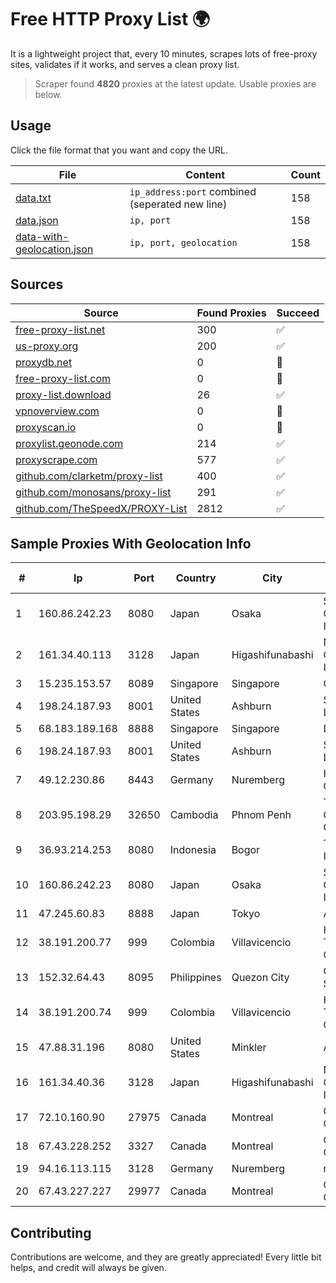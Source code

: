 
# Free HTTP Proxy List 🌍

It is a lightweight project that, every 10 minutes, scrapes lots of free-proxy sites, validates if it works, and serves a clean proxy list.


> Scraper found **4820** proxies at the latest update. Usable proxies are below.

## Usage

Click the file format that you want and copy the URL.


|File|Content|Count|
|----|-------|-----|
|[data.txt](https://raw.githubusercontent.com/themiralay/Proxy-List-World/master/data.txt)|`ip_address:port` combined (seperated new line)|158|
|[data.json](https://raw.githubusercontent.com/themiralay/Proxy-List-World/master/data.json)|`ip, port`|158|
|[data-with-geolocation.json](https://raw.githubusercontent.com/themiralay/Proxy-List-World/master/data-with-geolocation.json)|`ip, port, geolocation`|158|

## Sources

|Source|Found Proxies|Succeed|
|------|-------------|-------|
|[free-proxy-list.net](https://free-proxy-list.net)|300|✅|
|[us-proxy.org](https://www.us-proxy.org)|200|✅|
|[proxydb.net](http://proxydb.net)|0|🚫|
|[free-proxy-list.com](https://free-proxy-list.com/?page=&port=&type%5B%5D=http&type%5B%5D=https&up_time=0&search=Search)|0|🚫|
|[proxy-list.download](https://www.proxy-list.download/HTTP)|26|✅|
|[vpnoverview.com](https://vpnoverview.com/privacy/anonymous-browsing/free-proxy-servers)|0|🚫|
|[proxyscan.io](https://www.proxyscan.io)|0|🚫|
|[proxylist.geonode.com](https://proxylist.geonode.com/api/proxy-list?limit=300&page=1&sort_by=lastChecked&sort_type=desc&protocols=http,https)|214|✅|
|[proxyscrape.com](https://api.proxyscrape.com/v2/?request=displayproxies&protocol=http&timeout=10000&country=all&ssl=all&anonymity=all)|577|✅|
|[github.com/clarketm/proxy-list](https://raw.githubusercontent.com/clarketm/proxy-list/master/proxy-list-raw.txt)|400|✅|
|[github.com/monosans/proxy-list](https://raw.githubusercontent.com/monosans/proxy-list/main/proxies/http.txt)|291|✅|
|[github.com/TheSpeedX/PROXY-List](https://raw.githubusercontent.com/TheSpeedX/PROXY-List/master/http.txt)|2812|✅|


## Sample Proxies With Geolocation Info

|#|Ip|Port|Country|City|Internet Service Provider|
|-|--|----|-------|----|-------------------------|
|1|160.86.242.23|8080|Japan|Osaka|Sony Network Communications Inc|
|2|161.34.40.113|3128|Japan|Higashifunabashi|NTT PC Communications, Inc.|
|3|15.235.153.57|8089|Singapore|Singapore|OVH Hosting|
|4|198.24.187.93|8001|United States|Ashburn|Secured Servers LLC|
|5|68.183.189.168|8888|Singapore|Singapore|DigitalOcean, LLC|
|6|198.24.187.93|8001|United States|Ashburn|Secured Servers LLC|
|7|49.12.230.86|8443|Germany|Nuremberg|Hetzner Online GmbH|
|8|203.95.198.29|32650|Cambodia|Phnom Penh|Today Communication Co., Ltd|
|9|36.93.214.253|8080|Indonesia|Bogor|Telekomunikasi Indonesia|
|10|160.86.242.23|8080|Japan|Osaka|Sony Network Communications Inc|
|11|47.245.60.83|8888|Japan|Tokyo|Alibaba Cloud LLC|
|12|38.191.200.77|999|Colombia|Villavicencio|Hola Telecomunicacines Colombia S.A.S|
|13|152.32.64.43|8095|Philippines|Quezon City|Converge ICT Solution Inc|
|14|38.191.200.74|999|Colombia|Villavicencio|Hola Telecomunicacines Colombia S.A.S|
|15|47.88.31.196|8080|United States|Minkler|Alibaba.com LLC|
|16|161.34.40.36|3128|Japan|Higashifunabashi|NTT PC Communications, Inc.|
|17|72.10.160.90|27975|Canada|Montreal|GloboTech Communications|
|18|67.43.228.252|3327|Canada|Montreal|GloboTech Communications|
|19|94.16.113.115|3128|Germany|Nuremberg|netcup GmbH|
|20|67.43.227.227|29977|Canada|Montreal|GloboTech Communications|



## Contributing

Contributions are welcome, and they are greatly appreciated! Every
little bit helps, and credit will always be given.

